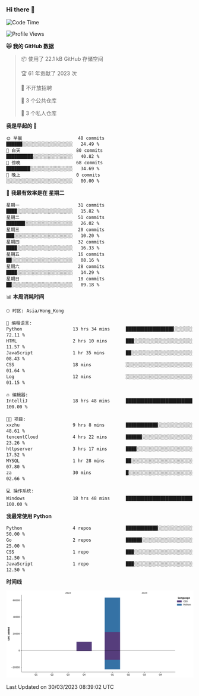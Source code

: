 ### Hi there 👋

<!--
**Mrzqd/Mrzqd** is a ✨ _special_ ✨ repository because its `README.md` (this file) appears on your GitHub profile.

Here are some ideas to get you started:

- 🔭 I’m currently working on ...
- 🌱 I’m currently learning ...
- 👯 I’m looking to collaborate on ...
- 🤔 I’m looking for help with ...
- 💬 Ask me about ...
- 📫 How to reach me: ...
- 😄 Pronouns: ...
- ⚡ Fun fact: ...
-->
<!--START_SECTION:waka-->
![Code Time](http://img.shields.io/badge/Code%20Time-91%20hrs%2012%20mins-blue)

![Profile Views](http://img.shields.io/badge/%E4%B8%AA%E4%BA%BA%E8%B5%84%E6%96%99%E8%A7%82%E7%9C%8B%E6%AC%A1%E6%95%B0-8-blue)

**🐱 我的 GitHub 数据** 

> 📦  使用了 22.1 kB GitHub 存储空间 
 > 
> 🏆 61 年贡献了 2023 次
 > 
> 🚫 不开放招聘
 > 
> 📜 3 个公共仓库 
 > 
> 🔑 3 个私人仓库 
 > 
**我是早起的 🐤** 

```text
🌞 早晨                     48 commits          ██████░░░░░░░░░░░░░░░░░░░   24.49 % 
🌆 白天                     80 commits          ██████████░░░░░░░░░░░░░░░   40.82 % 
🌃 傍晚                     68 commits          █████████░░░░░░░░░░░░░░░░   34.69 % 
🌙 晚上                     0 commits           ░░░░░░░░░░░░░░░░░░░░░░░░░   00.00 % 
```
📅 **我最有效率是在 星期二** 

```text
星期一                      31 commits          ████░░░░░░░░░░░░░░░░░░░░░   15.82 % 
星期二                      51 commits          ███████░░░░░░░░░░░░░░░░░░   26.02 % 
星期三                      20 commits          ███░░░░░░░░░░░░░░░░░░░░░░   10.20 % 
星期四                      32 commits          ████░░░░░░░░░░░░░░░░░░░░░   16.33 % 
星期五                      16 commits          ██░░░░░░░░░░░░░░░░░░░░░░░   08.16 % 
星期六                      28 commits          ████░░░░░░░░░░░░░░░░░░░░░   14.29 % 
星期日                      18 commits          ██░░░░░░░░░░░░░░░░░░░░░░░   09.18 % 
```


📊 **本周消耗时间** 

```text
🕑︎ 时区: Asia/Hong_Kong

💬 编程语言: 
Python                   13 hrs 34 mins      ██████████████████░░░░░░░   72.11 % 
HTML                     2 hrs 10 mins       ███░░░░░░░░░░░░░░░░░░░░░░   11.57 % 
JavaScript               1 hr 35 mins        ██░░░░░░░░░░░░░░░░░░░░░░░   08.43 % 
CSS                      18 mins             ░░░░░░░░░░░░░░░░░░░░░░░░░   01.64 % 
Log                      12 mins             ░░░░░░░░░░░░░░░░░░░░░░░░░   01.15 % 

🔥 编辑器: 
IntelliJ                 18 hrs 48 mins      █████████████████████████   100.00 % 

🐱‍💻 项目: 
xxzhu                    9 hrs 8 mins        ████████████░░░░░░░░░░░░░   48.61 % 
tencentCloud             4 hrs 22 mins       ██████░░░░░░░░░░░░░░░░░░░   23.26 % 
httpserver               3 hrs 17 mins       ████░░░░░░░░░░░░░░░░░░░░░   17.52 % 
MYSQL                    1 hr 28 mins        ██░░░░░░░░░░░░░░░░░░░░░░░   07.80 % 
za                       30 mins             █░░░░░░░░░░░░░░░░░░░░░░░░   02.66 % 

💻 操作系统: 
Windows                  18 hrs 48 mins      █████████████████████████   100.00 % 
```

**我最常使用 Python** 

```text
Python                   4 repos             ████████████░░░░░░░░░░░░░   50.00 % 
Go                       2 repos             ██████░░░░░░░░░░░░░░░░░░░   25.00 % 
CSS                      1 repo              ███░░░░░░░░░░░░░░░░░░░░░░   12.50 % 
JavaScript               1 repo              ███░░░░░░░░░░░░░░░░░░░░░░   12.50 % 
```



**时间线**

![Lines of Code chart](https://raw.githubusercontent.com/Mrzqd/Mrzqd/main/assets/bar_graph.png)


 Last Updated on 30/03/2023 08:39:02 UTC
<!--END_SECTION:waka-->
